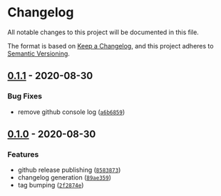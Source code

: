 # Changelog

All notable changes to this project will be documented in this file.

The format is based on [Keep a Changelog],
and this project adheres to [Semantic Versioning].

## [0.1.1] - 2020-08-30

### Bug Fixes

- remove github console log ([`a6b6859`])

## [0.1.0] - 2020-08-30

### Features

- github release publishing ([`8583873`])
- changelog generation ([`89ae359`])
- tag bumping ([`2f2874e`])

[keep a changelog]: https://keepachangelog.com/en/1.0.0/
[semantic versioning]: https://semver.org/spec/v2.0.0.html
[0.1.1]: https://github.com/denosaurs/release/compare/0.1.0...0.1.1
[`a6b6859`]: https://github.com/denosaurs/release/commit/a6b685915b06495c798cacb0c58617e9e5dcfbc6
[0.1.0]: https://github.com/denosaurs/release/compare/0.1.0
[`8583873`]: https://github.com/denosaurs/release/commit/85838731e5e9228a49d7d5247cbabd7762b7cc76
[`89ae359`]: https://github.com/denosaurs/release/commit/89ae3595e01f11e4a12aa712b61374dfeabf80ab
[`2f2874e`]: https://github.com/denosaurs/release/commit/2f2874e4eb7365dda87f0ce9d2d7f173aec1ebcf
